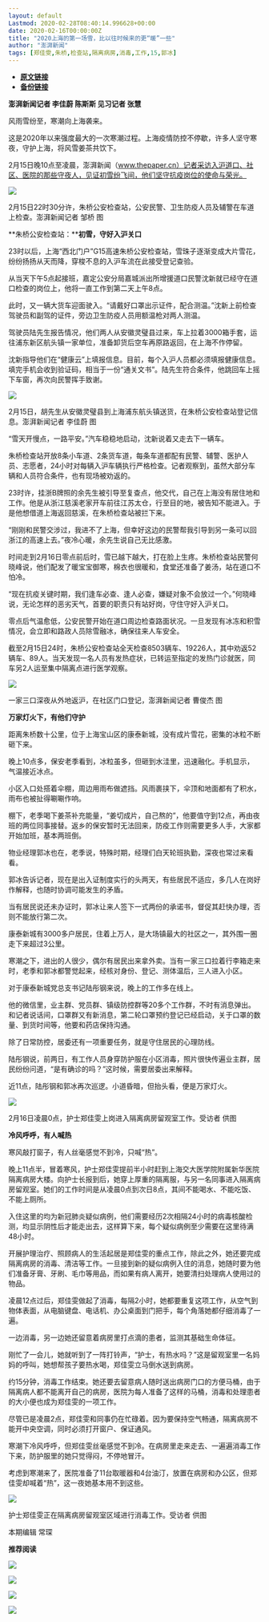 ```yaml
---
layout: default
Lastmod: 2020-02-28T08:40:14.996628+00:00
date: 2020-02-16T00:00:00Z
title: "2020上海的第一场雪，比以往时候来的更“暖”一些"
author: "澎湃新闻"
tags: [郑佳雯,朱桥,检查站,隔离病房,消毒,工作,15,郭冰]
---
```


* [**原文链接**](http://mp.weixin.qq.com/s?__biz=MjM5MzI5NTU3MQ==&mid=2651583973&idx=2&sn=5e3f499d6b8412481ddc16734bbdf6da&chksm=bd6668598a11e14f65b3fa331656cbe76aa9903286b8a06746f5bfd22ea6d85eb0519268591d#rd)
* [**备份链接**](http://archive.today/bRotL)


**澎湃新闻记者 李佳蔚 陈斯斯 见习记者 张慧**

  

风雨雪纷至，寒潮向上海袭来。

  
这是2020年以来强度最大的一次寒潮过程。上海疫情防控不停歇，许多人坚守寒夜，守护上海，将风雪姜茶共饮下。

  
2月15日晚10点至凌晨，澎湃新闻（www.thepaper.cn）记者采访入沪道口、社区、医院的那些守夜人，见证初雪纷飞间，他们坚守抗疫岗位的使命与荣光。

  

![](/images/post/4e4e4c6e9d4b08bd9ea3f322e3206c67.jpg)

2月15日22时30分许，朱桥公安检查站，公安民警、卫生防疫人员及辅警在车道上检查。澎湃新闻记者 邹桥 图

  
**朱桥公安检查站：****初雪，守好入沪关口**

23时以后，上海“西北门户”G15高速朱桥公安检查站，雪珠子逐渐变成大片雪花，纷纷扬扬从天而降，穿梭不息的入沪车流在此接受登记查验。

  
从当天下午5点起接班，嘉定公安分局嘉城派出所增援道口民警沈新就已经守在道口检查的岗位上，他将一直工作到第二天上午8点。

  
此时，又一辆大货车迎面驶入。“请戴好口罩出示证件，配合测温。”沈新上前检查驾驶员和副驾的证件，旁边卫生防疫人员用额温枪对两人测温。

  
驾驶员陆先生报告情况，他们两人从安徽灵璧县过来，车上拉着3000箱手套，运往浦东新区航头镇一家单位，准备卸货后空车再原路返回，在上海不作停留。

  
沈新指导他们在“健康云”上填报信息。目前，每个入沪人员都必须填报健康信息。填完手机会收到验证码，相当于一份“通关文书”。陆先生符合条件，他跳回车上摇下车窗，再次向民警挥手致谢。  

  

![](/images/post/690b907375b402bf12921d41e11cbeae.jpg)

2月15日，胡先生从安徽灵璧县到上海浦东航头镇送货，在朱桥公安检查站登记信息。澎湃新闻记者 李佳蔚 图

  
“雪天开慢点，一路平安。”汽车稳稳地启动，沈新说着又走去下一辆车。

  
朱桥检查站开放8条小车道、2条货车道，每条车道都配有民警、辅警、医护人员、志愿者，24小时对每辆入沪车辆执行严格检查。记者观察到，虽然大部分车辆和人员符合条件，也有现场被劝返的。

  
23时许，挂浙B牌照的余先生被引导至复查点，他交代，自己在上海没有居住地和工作。他是从浙江慈溪老家开车前往江苏太仓，行至目的地，被告知不能进入。于是他想借道上海返回慈溪，在朱桥检查站被拦下来。

  
“刚刚和民警交涉过，我进不了上海，但幸好这边的民警帮我引导到另一条可以回浙江的高速上去。”夜冷心暖，余先生说自己无比感激。

  
时间走到2月16日零点前后时，雪已越下越大，打在脸上生疼。朱桥检查站民警何晓峰说，他们配发了暖宝宝御寒，棉衣也很暖和，食堂还准备了姜汤，站在道口不怕冷。

  
“现在抗疫关键时期，我们逢车必查、逢人必查，嫌疑对象不会放过一个。”何晓峰说，无论怎样的恶劣天气，首要的职责只有站好岗，守住守好入沪关口。

  
零点后气温愈低，公安民警开始在道口周边检查路面状况。一旦发现有冰冻和积雪情况，会立即和路政人员除雪融冰，确保往来人车安全。

  
截至2月15日24时，朱桥公安检查站全天检查8503辆车、19226人，其中劝返52辆车、89人。当天发现一名人员有发热症状，已转运至指定的发热门诊就医，同车另2人运至集中隔离点进行医学观察。  

  

![](/images/post/b62e6ffabda56f7bed9309d704d7aa53.jpg)

一家三口深夜从外地返沪，在社区门口登记，澎湃新闻记者 曹俊杰 图

  
**万家灯火下，有他们守护**

距离朱桥数十公里，位于上海宝山区的康泰新城，没有成片雪花，密集的冰粒不断砸下来。

  
晚上10点多，保安老季看到，冰粒虽多，但砸到水洼里，迅速融化。手机显示，气温接近冰点。

  
小区入口处搭着伞棚，周边用雨布做遮挡。风雨裹挟下，伞顶和地面都有了积水，雨布也被扯得唰唰作响。

  
棚下，老季喝下姜茶补充能量，“姜切成片，自己熬的”，他要值守到12点，再由夜班的两位同事接替。返乡的保安暂时无法回来，防疫工作则需要更多人手，大家都开始加班，基本两班倒。

  
物业经理郭冰也在，老季说，特殊时期，经理们白天轮班执勤，深夜也常过来看看。

  
郭冰告诉记者，现在是出入证制度实行的头两天，有些居民不适应，多几人在岗好作解释，也随时协调可能发生的矛盾。

  
当有居民说还未办证时，郭冰让来人签下一式两份的承诺书，督促其赶快办理，否则不能放行第二次。

  
康泰新城有3000多户居民，住着上万人，是大场镇最大的社区之一，其外围一圈走下来超过3公里。

  
寒潮之下，进出的人很少，偶尔有居民出来拿外卖。当有一家三口拉着行李箱走来时，老季和郭冰都警觉起来，经核对身份、登记、测体温后，三人进入小区。

  
对于康泰新城党总支书记陆彤钢来说，晚上的工作多在线上。

  
他的微信里，业主群、党员群、镇级防控群等20多个工作群，不时有消息弹出。和记者说话间，口罩群又有新消息，第二轮口罩预约登记已经启动，关于口罩的数量、到货时间等，他要和药店保持沟通。

  
除了日常防控，居委还有一项重要任务，就是守住居民的心理防线。

  
陆彤钢说，前两日，有工作人员身穿防护服在小区消毒，照片很快传遍业主群，居民纷纷问道，“是有确诊的吗？”这时候，需要居委出来解释。

  
近11点，陆彤钢和郭冰再次巡逻。小道昏暗，但抬头看，便是万家灯火。  

  

![](/images/post/d7eed48d21097803e766207b174b892f.jpg)

2月16日凌晨0点，护士郑佳雯上岗进入隔离病房留观室工作。受访者 供图

  
**冷风呼呼，有人喊热**

寒风敲打窗子，有人丝毫感觉不到冷，只喊“热”。

  
晚上11点半，冒着寒风，护士郑佳雯提前半小时赶到上海交大医学院附属新华医院隔离病房大楼。向护士长报到后，她穿上厚重的隔离服，与另一名同事进入隔离病房留观室。她们的工作时间是从凌晨0点到次日8点，其间不能喝水、不能吃饭、不能上厕所。

  
入住这里的均为新冠肺炎疑似病例，他们需要经历2次相隔24小时的病毒核酸检测，均显示阴性后才能走出去，这样算下来，每个疑似病例至少需要在这里待满48小时。

  
开展护理治疗、照顾病人的生活起居是郑佳雯的重点工作，除此之外，她还要完成隔离病房的消毒、清洁等工作。一旦接到新的疑似病例入住的消息，她随时要为他们准备牙膏、牙刷、毛巾等用品，而如果有病人离开，她要清扫处理病人使用过的物品。

  
凌晨12点过后，郑佳雯做起了消毒，每隔2小时，她都要重复这项工作，从空气到物体表面，从电脑键盘、电话机、办公桌面到门把手，每个角落她都仔细消毒了一遍。

  
一边消毒，另一边她还留意着病房里打点滴的患者，监测其基础生命体征。

  
刚忙了一会儿，她就听到了一阵打铃声，“护士，有热水吗？”这是留观室里一名妈妈的呼叫，她想帮孩子要热水喝，郑佳雯立马倒水送到病房。

  
约15分钟，消毒工作结束。她还要去留意病人随时送出病房门口的方便马桶，由于隔离病人都不能离开自己的病房，医院为每人准备了这样的马桶，消毒和处理患者的大小便也成为郑佳雯的一项工作。

  
尽管已是凌晨2点，郑佳雯和同事仍在忙碌着。因为要保持空气畅通，隔离病房不能开中央空调，同时必须打开窗户、保证通风。

  
寒潮下冷风呼呼，但郑佳雯丝毫感觉不到冷。在病房里走来走去、一遍遍消毒工作下来，防护服里的她只觉得闷，不停地冒汗。

  
考虑到寒潮来了，医院准备了11台取暖器和4台油汀，放置在病房和办公区，但郑佳雯却喊着“热”，这一夜她基本用不到这些。  

  

![](/images/post/62d6a000797f31e5e22a37c0be9f2654.jpg)

护士郑佳雯正在隔离病房留观室区域进行消毒工作。受访者 供图

  

  

本期编辑 常琛  

  

**推荐阅读**

  

[![](/images/post/d9b2979523c085a8e87ed5b7376db19d.jpg)](http://mp.weixin.qq.com/s?__biz=MjM5MzI5NTU3MQ==&mid=2651582994&idx=1&sn=17a647fb138df32092f2e3e8bda9f32c&chksm=bd666fae8a11e6b8de57273e6555d29b3caeab1cc387b3acaa860b49e8cafe52b3a8cb2d37db&scene=21#wechat_redirect)

[![](/images/post/6c8a6322a108bdcfa23942f4ea70d6f8.jpg)](http://mp.weixin.qq.com/s?__biz=MjM5MzI5NTU3MQ==&mid=2651582049&idx=2&sn=d4e0bd334eaf5e0e31378f3c03039b0c&chksm=bd6673dd8a11facb3944ac9acda5c255a363f1e0063d1eb68d0bffd93b036eeb5ec93575ad6e&scene=21#wechat_redirect)

[![](/images/post/65c5c2be42482f1d7439c715bea9218c.jpg)](http://mp.weixin.qq.com/s?__biz=MjM5MzI5NTU3MQ==&mid=2651581366&idx=1&sn=c530e7b9f67d0752b8ba5883493c6cd3&chksm=bd66760a8a11ff1cf31bfd533425b24cbef9f8ce43830f2e5087bd4954d97311adeb3f9e4791&scene=21#wechat_redirect)

![](/images/post/faa036129172f4ba4cb775ad946d1eff.jpg)

